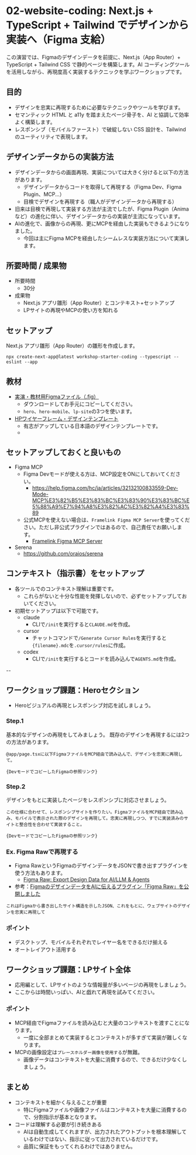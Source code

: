 # 02-website-coding: Next.js + TypeScript + Tailwind でデザインから実装へ（Figma 支給）

この演習では、Figmaのデザインデータを前提に、Next.js（App Router）+ TypeScript + Tailwind CSS で静的ページを構築します。AI コーディングツールを活用しながら、再現度高く実装するテクニックを学ぶワークショップです。

## 目的

- デザインを忠実に再現するために必要なテクニックやツールを学びます。
- セマンティック HTML と a11y を踏まえたページ骨子を、AI と協調して効率よく構築します。
- レスポンシブ（モバイルファースト）で破綻しない CSS 設計を、Tailwind のユーティリティで表現します。

## デザインデータからの実装方法

- デザインデータからの画面再現、実装については大きく分けると以下の方法があります。
  - デザインデータからコードを取得して再現する（Figma Dev、Figma Plugin、MCP...）
  - 目検でデザインを再現する（職人がデザインデータから再現する）
- 旧来は目検で再現して実装する方法が主流でしたが、Figma Plugin（Animaなど）の進化に伴い、デザインデータからの実装が主流になっています。
- AIの進化で、画像からの再現、更にMCPを経由した実装もできるようになりました。
  - 今回は主にFigma MCPを経由したシームレスな実装方法について実演します。

## 所要時間 / 成果物

- 所要時間
  - 30分
- 成果物
  - Next.js アプリ雛形（App Router）とコンテキスト+セットアップ
  - LPサイトの再現やMCPの使い方を知れる

## セットアップ

Next.js アプリ雛形（App Router）の雛形を作成します。

```bashs
npx create-next-app@latest workshop-starter-coding --typescript --eslint --app
```

## 教材

- [実演・教材用Figmaファイル（.fig）](https://drive.google.com/file/d/1mPtndp0TVcwwNb1mrjj-pASIGsdNm6MU/view?usp=sharing)
  - ダウンロードしてお手元にコピーしてください。
  - `hero`、`hero-mobile`、`lp-site`の3つを使います。
- [HPワイヤーフレーム・デザインテンプレート](https://www.figma.com/community/file/1460259841530177202)
  - 有志がアップしている日本語のデザインテンプレートです。
  -

## セットアップしておくと良いもの

- Figma MCP
  - Figma Devモードが使える方は、MCP設定をONにしておいてください。
    - https://help.figma.com/hc/ja/articles/32132100833559-Dev-Mode-MCP%E3%82%B5%E3%83%BC%E3%83%90%E3%83%BC%E5%88%A9%E7%94%A8%E3%82%AC%E3%82%A4%E3%83%89
  - 公式MCPを使えない場合は、`Framelink Figma MCP Server`を使ってください。ただし非公式プラグインではあるので、自己責任でお願いします。
    - [Framelink Figma MCP Server](https://github.com/GLips/Figma-Context-MCP)
- Serena
  - https://github.com/oraios/serena

## コンテキスト（指示書）をセットアップ

- 各ツールでのコンテキスト理解は重要です。
  - これらがないと十分な性能を発揮しないので、必ずセットアップしておいてください。
- 初期セットアップは以下で可能です。
  - claude
    - CLIで`/init`を実行すると`CLAUDE.md`を作成。
  - cursor
    - チャットコマンドで`/Generate Cursor Rules`を実行すると`{filename}.mdc`を`.cursor/rules`に作成。
  - codex
    - CLIで`/init`を実行するとコードを読み込んで`AGENTS.md`を作成。

--

## ワークショップ課題：Heroセクション

- Heroビジュアルの再現とレスポンシブ対応を試しましょう。

### Step.1

基本的なデザインの再現をしてみましょう。
既存のデザインを再現するには2つの方法があります。

```sample-prompt
@app/page.tsxに以下FigmaファイルをMCP経由で読み込んで、デザインを忠実に再現して。

{DevモードでコピーしたFigmaの参照リンク}
```

### Step.2

デザインをもとに実装したページをレスポンシブに対応させましょう。

```text:sample-prompt
この仕様に合わせて、レスポンシブサイトを作りたい。FigmaファイルをMCP経由で読み込み、モバイルで表示された際のデザインを再現して。忠実に再現しつつ、すでに実装済みのサイトと整合性を合わせて実装すること。

{DevモードでコピーしたFigmaの参照リンク}
```

### Ex. Figma Rawで再現する

- Figma RawというFigmaのデザインデータをJSONで書き出すプラグインを使う方法もあります。
  - [Figma Raw: Export Design Data for AI/LLM & Agents](https://www.figma.com/community/plugin/1491678546144854232/figma-raw-export-design-data-for-ai-llm-agents)
- 参考：[FigmaのデザインデータをAIに伝えるプラグイン「Figma Raw」を公開しました](https://note.com/_yyyyy/n/n2052fa7ba9db)

```text:sample-prompt
これはFigmaから書き出したサイト構造を示したJSON、これをもとに、ウェブサイトのデザインを忠実に再現して
```

### ポイント

- デスクトップ、モバイルそれぞれでレイヤー名をできるだけ揃える
- オートレイアウト活用する

## ワークショップ課題：LPサイト全体

- 応用編として、LPサイトのような情報量が多いページの再現をしましょう。
- ここからは時間いっぱい、AIと戯れて再現を試みてください。

### ポイント

- MCP経由でFigmaファイルを読み込むと大量のコンテキストを渡すことになります。
  - 一度に全部まとめて実装するとコンテキストが多すぎて実装が難しくなります。
- MCPの画像設定は`プレースホルダー画像を使用する`が無難。
  - 画像データはコンテキストを大量に消費するので、できるだけ少なくしましょう。

## まとめ

- コンテキストを細かく与えることが重要
  - 特にFigmaファイルや画像ファイルはコンテキストを大量に消費するので、分割指示が基本となります。
- コードは理解する必要が引き続きある
  - AIは自動生成してくれますが、出力されたアウトプットを根本理解しているわけではない、指示に従って出力されているだけです。
  - 品質に保証をもってくれるわけではありません。
